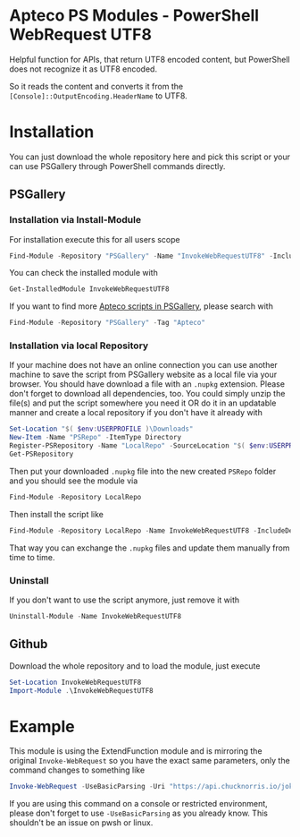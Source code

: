
# Apteco PS Modules - PowerShell WebRequest UTF8

Helpful function for APIs, that return UTF8 encoded content, but PowerShell does not recognize it as UTF8 encoded.

So it reads the content and converts it from the `[Console]::OutputEncoding.HeaderName` to UTF8.


# Installation

You can just download the whole repository here and pick this script or your can use PSGallery through PowerShell commands directly.

## PSGallery

### Installation via Install-Module

For installation execute this for all users scope

```PowerShell
Find-Module -Repository "PSGallery" -Name "InvokeWebRequestUTF8" -IncludeDependencies | Install-Module -Verbose -Scope AllUsers
```

You can check the installed module with

```PowerShell
Get-InstalledModule InvokeWebRequestUTF8
```

If you want to find more [Apteco scripts in PSGallery](https://www.powershellgallery.com/packages?q=Tags%3A%22Apteco%22), please search with

```PowerShell
Find-Module -Repository "PSGallery" -Tag "Apteco"
```

### Installation via local Repository

If your machine does not have an online connection you can use another machine to save the script from PSGallery website as a local file via your browser. You should have download a file with an `.nupkg` extension. Please don't forget to download all dependencies, too. You could simply unzip the file(s) and put the script somewhere you need it OR do it in an updatable manner and create a local repository if you don't have it already with

```PowerShell
Set-Location "$( $env:USERPROFILE )\Downloads"
New-Item -Name "PSRepo" -ItemType Directory
Register-PSRepository -Name "LocalRepo" -SourceLocation "$( $env:USERPROFILE )\Downloads\PSRepo"
Get-PSRepository
```

Then put your downloaded `.nupkg` file into the new created `PSRepo` folder and you should see the module via 

```PowerShell
Find-Module -Repository LocalRepo
```

Then install the script like 

```PowerShell
Find-Module -Repository LocalRepo -Name InvokeWebRequestUTF8 -IncludeDependencies | Install-Module -Scope CurrentUser -Verbose
```

That way you can exchange the `.nupkg` files and update them manually from time to time.

### Uninstall

If you don't want to use the script anymore, just remove it with 

```PowerShell
Uninstall-Module -Name InvokeWebRequestUTF8
```



## Github

Download the whole repository and to load the module, just execute

```PowerShell
Set-Location InvokeWebRequestUTF8
Import-Module .\InvokeWebRequestUTF8
```

# Example

This module is using the ExtendFunction module and is mirroring the original `Invoke-WebRequest` so you have the exact same parameters, only the command changes to something like

```PowerShell
Invoke-WebRequest -UseBasicParsing -Uri "https://api.chucknorris.io/jokes/random" -Method "GET"
```

If you are using this command on a console or restricted environment, please don't forget to use `-UseBasicParsing` as you already know. This shouldn't be an issue on pwsh or linux.
